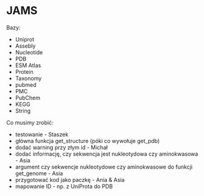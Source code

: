 # JAMS

Bazy: 

* Uniprot
* Assebly
* Nucleotide
* PDB
* ESM Atlas
* Protein
* Taxonomy
* pubmed
* PMC
* PubChem
* KEGG
* String

Co musimy zrobić:
* testowanie - Staszek
* główna funkcja get_structure (póki co wywołuje get_pdb) 
* dodać warning przy złym id - Michał
* dodać informację, czy sekwencja jest nukleotydowa czy aminokwasowa - Asia
* argument czy sekwencje nukleotydowe czy aminokwasowe do funkcji get_genome - Asia
* przygotować kod jako paczkę - Ania & Asia
* mapowanie ID - np. z UniProta do PDB
